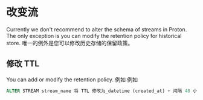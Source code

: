 # 改变流

Currently we don't recommend to alter the schema of streams in Proton. The only exception is you can modify the retention policy for historical store. 唯一的例外是您可以修改历史存储的保留政策。

## 修改 TTL

You can add or modify the retention policy. 例如 例如

```sql
ALTER STREAM stream_name 将 TTL 修改为_datetime (created_at) + 间隔 48 小时
```
